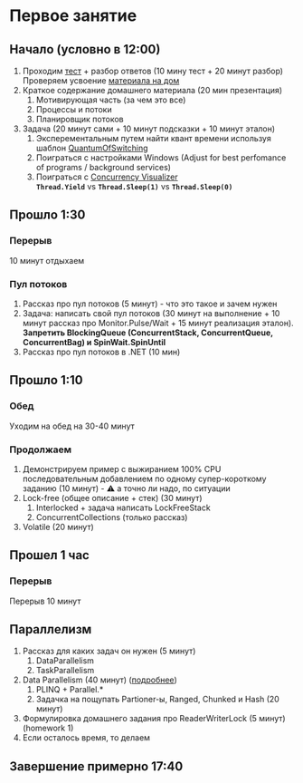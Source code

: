 # Первое занятие
## Начало (условно в 12:00)
1. Проходим [тест](https://forms.gle/fWuMLseguYdtJJHW8) + разбор ответов (10 мину тест + 20 минут разбор)   
Проверяем усвоение [материала на дом](https://rsdn.org/article/dotnet/CSThreading1.xml#E6B)
2. Краткое содержание домашнего материала (20 мин презентация)
   1. Мотивирующая часть (за чем это все)
   2. Процессы и потоки
   3. Планировщик потоков
3. Задача (20 минут сами + 10 минут подсказки + 10 минут эталон)
   1. Эксперементальным путем найти квант времени используя шаблон [QuantumOfSwitching](samples/QuantumOfSwitching/)
   2. Поиграться с настройками Windows (Adjust for best perfomance of programs / background services)
   3. Поиграться с [Concurrency Visualizer](https://docs.microsoft.com/lb-lu/visualstudio/profiling/concurrency-visualizer)    
    **`Thread.Yield`** vs **`Thread.Sleep(1)`** vs **`Thread.Sleep(0)`**
## Прошло 1:30
### Перерыв
10 минут отдыхаем
### Пул потоков
1. Рассказ про пул потоков (5 минут) - что это такое и зачем нужен
2. Задача: написать свой пул потоков (30 минут на выполнение + 10 минут рассказ про Monitor.Pulse/Wait + 15 минут реализация эталон).   
**Запретить BlockingQueue (ConcurrentStack, ConcurrentQueue, ConcurrentBag) и SpinWait.SpinUntil**
1. Рассказ про пул потоков в .NET (10 мин)
## Прошло 1:10
### Обед
Уходим на обед на 30-40 минут
### Продолжаем
1. Демонстрируем пример с выжиранием 100% CPU последовательным добавлением по одному супер-короткому заданию (10 минут) - ⚠️ а точно ли надо, по ситуации
2. Lock-free (общее описание + стек) (30 минут)
   1. Interlocked + задача написать LockFreeStack
   2. ConcurrentCollections (только рассказ)
3. Volatile (20 минут)
## Прошел 1 час
### Перерыв
Перерыв 10 минут
## Параллелизм
1. Рассказ для каких задач он нужен (5 минут)
   1. DataParallelism
   2. TaskParallelism
2. Data Parallelism (40 минут) ([подробнее](data-parallelism.md))
   1. PLINQ + Parallel.*
   2. Задачка на пощупать Partioner-ы, Ranged, Chunked и Hash (20 минут)
3. Формулировка домашнего задания про ReaderWriterLock (5 минут) (homework 1)
4. Если осталось время, то делаем
## Завершение примерно 17:40